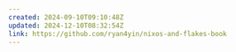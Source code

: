 ```yaml
---
created: 2024-09-10T09:10:48Z
updated: 2024-12-10T08:32:54Z
link: https://github.com/ryan4yin/nixos-and-flakes-book
---
```

